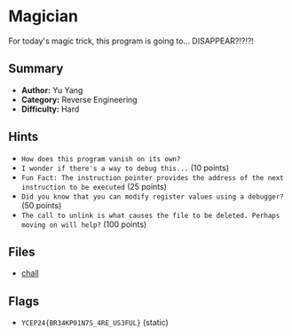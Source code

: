 # Magician
For today's magic trick, this program is going to... DISAPPEAR?!?!?!

## Summary
- **Author:** Yu Yang
- **Category:** Reverse Engineering
- **Difficulty:** Hard

## Hints
- `How does this program vanish on its own?`
- `I wonder if there's a way to debug this...` (10 points)
- `Fun Fact: The instruction pointer provides the address of the next instruction to be executed` (25 points)
- `Did you know that you can modify register values using a debugger?` (50 points)
- `The call to unlink is what causes the file to be deleted. Perhaps moving on will help?` (100 points)

## Files
- [chall](dist/chall)

## Flags
- `YCEP24{BR34KP01N7S_4RE_US3FUL}` (static)